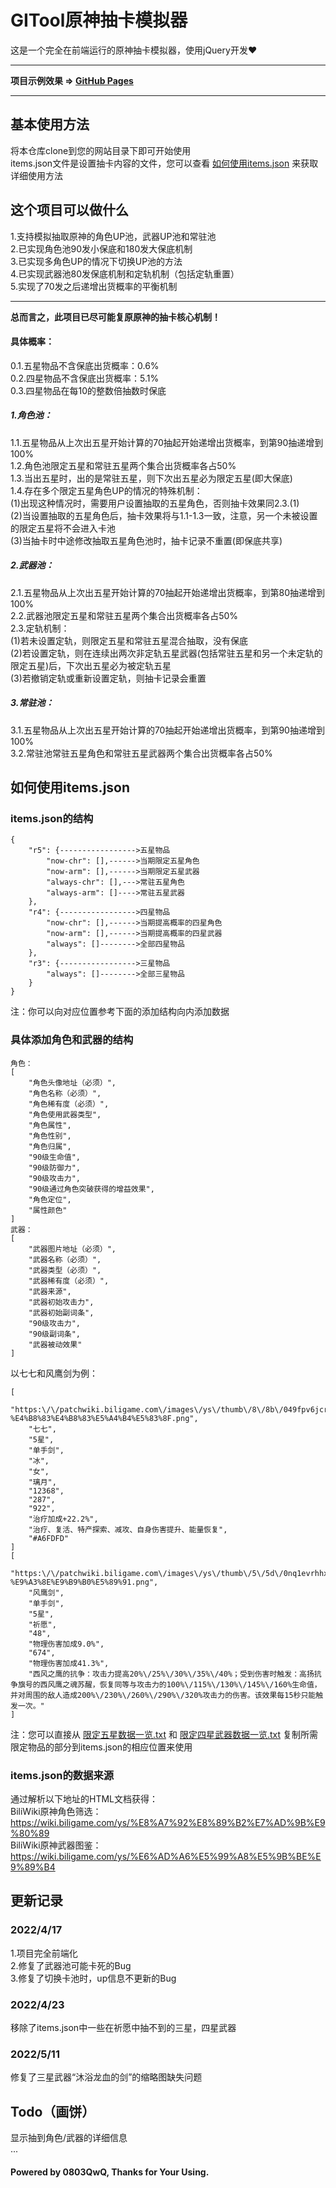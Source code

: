 # GITool原神抽卡模拟器
这是一个完全在前端运行的原神抽卡模拟器，使用jQuery开发❤️<hr>
**项目示例效果 => [GitHub Pages](https://0803qwq.github.io/gitool-gacha-simulator/)**<hr>
## 基本使用方法
将本仓库clone到您的网站目录下即可开始使用<br>
items.json文件是设置抽卡内容的文件，您可以查看 [如何使用items.json](#如何使用itemsjson) 来获取详细使用方法
## 这个项目可以做什么
1.支持模拟抽取原神的角色UP池，武器UP池和常驻池<br>
2.已实现角色池90发小保底和180发大保底机制<br>
3.已实现多角色UP的情况下切换UP池的方法<br>
4.已实现武器池80发保底机制和定轨机制（包括定轨重置）<br>
5.实现了70发之后递增出货概率的平衡机制<hr>
**总而言之，此项目已尽可能复原原神的抽卡核心机制！**<br>
#### 具体概率：
0.1.五星物品不含保底出货概率：0.6%<br>
0.2.四星物品不含保底出货概率：5.1%<br>
0.3.四星物品在每10的整数倍抽数时保底<br>
##### 1.角色池：
1.1.五星物品从上次出五星开始计算的70抽起开始递增出货概率，到第90抽递增到100%<br>
1.2.角色池限定五星和常驻五星两个集合出货概率各占50%<br>
1.3.当出五星时，出的是常驻五星，则下次出五星必为限定五星(即大保底)<br>
1.4.存在多个限定五星角色UP的情况的特殊机制：<br>
(1)出现这种情况时，需要用户设置抽取的五星角色，否则抽卡效果同2.3.(1)<br>
(2)当设置抽取的五星角色后，抽卡效果将与1.1-1.3一致，注意，另一个未被设置的限定五星将不会进入卡池<br>
(3)当抽卡时中途修改抽取五星角色池时，抽卡记录不重置(即保底共享)
##### 2.武器池：
2.1.五星物品从上次出五星开始计算的70抽起开始递增出货概率，到第80抽递增到100%<br>
2.2.武器池限定五星和常驻五星两个集合出货概率各占50%<br>
2.3.定轨机制：<br>
(1)若未设置定轨，则限定五星和常驻五星混合抽取，没有保底<br>
(2)若设置定轨，则在连续出两次非定轨五星武器(包括常驻五星和另一个未定轨的限定五星)后，下次出五星必为被定轨五星<br>
(3)若撤销定轨或重新设置定轨，则抽卡记录会重置
##### 3.常驻池：
3.1.五星物品从上次出五星开始计算的70抽起开始递增出货概率，到第90抽递增到100%<br>
3.2.常驻池常驻五星角色和常驻五星武器两个集合出货概率各占50%
## 如何使用items.json
### items.json的结构
```
{
    "r5": {----------------->五星物品
        "now-chr": [],------>当期限定五星角色
        "now-arm": [],------>当期限定五星武器
        "always-chr": [],--->常驻五星角色
        "always-arm": []---->常驻五星武器
    },
    "r4": {----------------->四星物品
        "now-chr": [],------>当期提高概率的四星角色
        "now-arm": [],------>当期提高概率的四星武器
        "always": []-------->全部四星物品
    },
    "r3": {----------------->三星物品
        "always": []-------->全部三星物品
    }
}
```
注：你可以向对应位置参考下面的添加结构向内添加数据
### 具体添加角色和武器的结构
```
角色：
[
    "角色头像地址（必须）",
    "角色名称（必须）",
    "角色稀有度（必须）",
    "角色使用武器类型",
    "角色属性",
    "角色性别",
    "角色归属",
    "90级生命值",
    "90级防御力",
    "90级攻击力",
    "90级通过角色突破获得的增益效果",
    "角色定位",
    "属性颜色"
]
武器：
[
    "武器图片地址（必须）",
    "武器名称（必须）",
    "武器类型（必须）",
    "武器稀有度（必须）",
    "武器来源",
    "武器初始攻击力",
    "武器初始副词条",
    "90级攻击力",
    "90级副词条",
    "武器被动效果"
]
```
以七七和风鹰剑为例：
```
[
    "https:\/\/patchwiki.biligame.com\/images\/ys\/thumb\/8\/8b\/049fpv6jcr66mln0nmbbfgigfrkgrzo.png\/60px-%E4%B8%83%E4%B8%83%E5%A4%B4%E5%83%8F.png",
    "七七",
    "5星",
    "单手剑",
    "冰",
    "女",
    "璃月",
    "12368",
    "287",
    "922",
    "治疗加成+22.2%",
    "治疗、复活、特产探索、减攻、自身伤害提升、能量恢复",
    "#A6FDFD"
]
[
    "https:\/\/patchwiki.biligame.com\/images\/ys\/thumb\/5\/5d\/0nq1evrhhxelybr3mogpxoouc4s6b98.png\/150px-%E9%A3%8E%E9%B9%B0%E5%89%91.png",
    "风鹰剑",
    "单手剑",
    "5星",
    "祈愿",
    "48",
    "物理伤害加成9.0%",
    "674",
    "物理伤害加成41.3%",
    "西风之鹰的抗争：攻击力提高20%\/25%\/30%\/35%\/40%；受到伤害时触发：高扬抗争旗号的西风鹰之魂苏醒，恢复同等与攻击力的100%\/115%\/130%\/145%\/160%生命值，并对周围的敌人造成200%\/230%\/260%\/290%\/320%攻击力的伤害。该效果每15秒只能触发一次。"
]
```
注：您可以直接从 [限定五星数据一览.txt](https://github.com/0803QwQ/gitool-gacha-simulator/blob/main/限定五星数据一览.txt) 和 [限定四星武器数据一览.txt](https://github.com/0803QwQ/gitool-gacha-simulator/blob/main/限定四星武器数据一览.txt) 复制所需限定物品的部分到items.json的相应位置来使用
### items.json的数据来源
通过解析以下地址的HTML文档获得：<br>
BiliWiki原神角色筛选：https://wiki.biligame.com/ys/%E8%A7%92%E8%89%B2%E7%AD%9B%E9%80%89<br>
BiliWiki原神武器图鉴：https://wiki.biligame.com/ys/%E6%AD%A6%E5%99%A8%E5%9B%BE%E9%89%B4
## 更新记录
### 2022/4/17
1.项目完全前端化<br>
2.修复了武器池可能卡死的Bug<br>
3.修复了切换卡池时，up信息不更新的Bug
### 2022/4/23
移除了items.json中一些在祈愿中抽不到的三星，四星武器
### 2022/5/11
修复了三星武器“沐浴龙血的剑”的缩略图缺失问题
## Todo（画饼）
显示抽到角色/武器的详细信息<br>
...
#### Powered by 0803QwQ, Thanks for Your Using.
